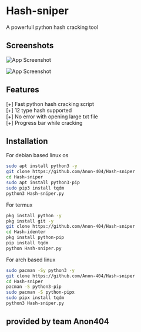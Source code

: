 
# Hash-sniper

A powerfull python hash cracking tool

## Screenshots

![App Screenshot](https://imgur.com/rXjvove.png)

![App Screenshot](https://imgur.com/8rf7BSo.png)

## Features 

[+] Fast python hash cracking script<br>
[+] 12 type hash supported<br>
[+] No error with opening large txt file<br>
[+] Progress bar while cracking<br>

## Installation

For debian based linux os

```bash
sudo apt install python3 -y
git clone https://github.com/Anon-404/Hash-sniper
cd Hash-sniper
sudo apt install python3-pip
sudo pip3 install tqdm
python3 Hash-sniper.py
```
For termux

```bash
pkg install python -y
pkg install git -y
git clone https://github.com/Anon-404/Hash-sniper
cd Hash-identer  
pkg install python-pip
pip install tqdm
python Hash-sniper.py
```

For arch based linux

```bash
sudo pacman -Sy python3 -y  
git clone https://github.com/Anon-404/Hash-sniper
cd Hash-sniper
pacman -S python3-pip
sudo pacman -S python-pipx
sudo pipx install tqdm
python3 Hash-sniper.py
```

## provided by team Anon404


